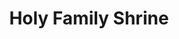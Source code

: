 ---
title: Holy Family Shrine
tags: john
image: /files/Holy_Family_Shrine/Holy_Family_Shrine_2000.jpg
imageBase: Holy_Family_Shrine
alt: Holy Family Shrine in Gretna, Neb.
width: 2000
height: 1332
imageDate: September 2018
location: Gretna, NE
camera: iPhone 5S
metaDescription: Holy Family Shrine in Gretna, Neb.
---